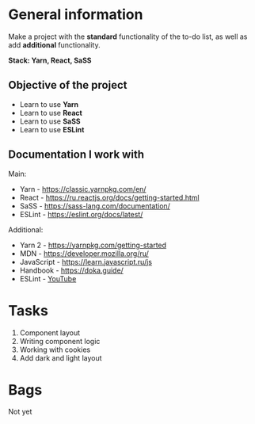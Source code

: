 # General information

Make a project with the **standard** functionality of the to-do list, as well as add **additional** functionality.

**Stack: Yarn, React, SaSS**

## Objective of the project

- Learn to use **Yarn**
- Learn to use **React**
- Learn to use **SaSS**
- Learn to use **ESLint**

## Documentation I work with

Main:

- Yarn - https://classic.yarnpkg.com/en/
- React - https://ru.reactjs.org/docs/getting-started.html
- SaSS - https://sass-lang.com/documentation/
- ESLint - https://eslint.org/docs/latest/

Additional:

- Yarn 2 - https://yarnpkg.com/getting-started
- MDN - https://developer.mozilla.org/ru/
- JavaScript - https://learn.javascript.ru/js
- Handbook - https://doka.guide/
- ESLint - [YouTube](https://www.youtube.com/watch?v=RXaltL8yIlc)

# Tasks

1. Component layout
2. Writing component logic
3. Working with cookies
4. Add dark and light layout

# Bags

Not yet